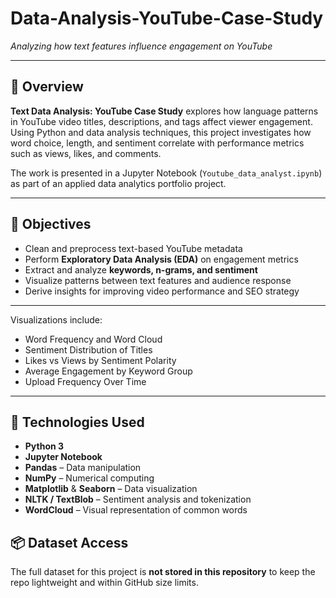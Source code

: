 # Data-Analysis-YouTube-Case-Study
_Analyzing how text features influence engagement on YouTube_

---

## 📘 Overview

**Text Data Analysis: YouTube Case Study** explores how language patterns in YouTube video titles, descriptions, and tags affect viewer engagement. Using Python and data analysis techniques, this project investigates how word choice, length, and sentiment correlate with performance metrics such as views, likes, and comments.

The work is presented in a Jupyter Notebook (`Youtube_data_analyst.ipynb`) as part of an applied data analytics portfolio project.

---
## 🎯 Objectives

- Clean and preprocess text-based YouTube metadata
- Perform **Exploratory Data Analysis (EDA)** on engagement metrics
- Extract and analyze **keywords, n-grams, and sentiment**
- Visualize patterns between text features and audience response
- Derive insights for improving video performance and SEO strategy

---

Visualizations include:

- Word Frequency and Word Cloud
- Sentiment Distribution of Titles
- Likes vs Views by Sentiment Polarity
- Average Engagement by Keyword Group
- Upload Frequency Over Time

---

## 🧰 Technologies Used

- **Python 3**
- **Jupyter Notebook**
- **Pandas** – Data manipulation
- **NumPy** – Numerical computing
- **Matplotlib** & **Seaborn** – Data visualization
- **NLTK / TextBlob** – Sentiment analysis and tokenization
- **WordCloud** – Visual representation of common words

## 📦 Dataset Access

The full dataset for this project is **not stored in this repository** to keep the repo lightweight and within GitHub size limits.
